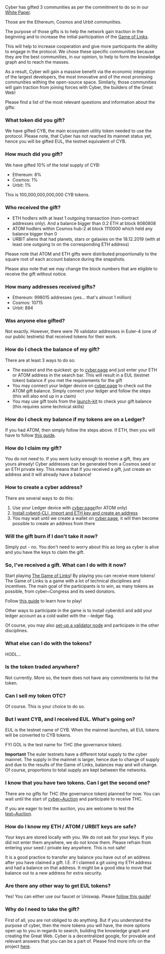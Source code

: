 Cyber has gifted 3 communities as per the commitment to do so in our 
[White Paper](https://ipfs.io/ipfs/QmPjbx76LycfzSSWMcnni6YVvV3UNhTrYzyPMuiA9UQM3x).

Those are the Ethereum, Cosmos and Urbit communities. 

The purpose of those gifts is to help the network gain traction in the beginning and to increase the initial participation of the [Game of Links](https://cybercongress.ai/playing-gol/).

This will help to increase cooperation and give more participants the ability to engage in the protocol. We chose these specific communities because they are the best communities, in our opinion, to help to form the knowledge graph and to reach the masses.

As a result, Cyber will gain a massive benefit via the economic integration of the largest developers, the most innovative and of the most promising communities withing the open-source space. Similarly, those communities will gain traction from joining forces with Cyber, the builders of the Great Web!

Please find a list of the most relevant questions and information about the gifts:

### What token did you gift?
We have gifted CYB, the main ecosystem utility token needed to use the protocol. Please note, that Cyber has not reached its mainnet status yet, hence you will be gifted EUL, the testnet equivalent of CYB.

### How much did you gift?
We have gifted 10% of the total supply of CYB:

- Ethereum: 8%
- Cosmos: 1%
- Urbit: 1%

This is 100,000,000,000,000 CYB tokens. 

### Who received the gift?
- ETH hodlers with at least 1 outgoing transaction (non-contract addresses only). And a balance bigger than 0.2 ETH at block 
8080808 
- ATOM hodlers within Cosmos hub-2 at block 1110000 which held any balance bigger than 0
- URBIT aliens that had planets, stars or galaxies on the 18.12.2019 (with at least one outgoing tx on the corresponding ETH address) 

Please note that ATOM and ETH gifts were distributed proportionally to the square root of each account balance during the snapshots.

Please also note that we may change the block numbers that are eligible to receive the gift without notice.

### How many addresses received gifts?
- Ethereum: 998015 addresses (yes... that's almost 1 million)
- Cosmos: 10715
- Urbit: 884

### Was anyone else gifted?
Not exactly. However, there were 76 validator addresses in Euler-4 (one of our public testnets) that received tokens for their work. 

### How do I check the balance of my gift?
There are at least 3 ways to do so:
- The easiest and the quickest: go to [cyber.page](https://cyber.page/gift/) and just enter your ETH or ATOM address in the
search bar. This will result in a EUL (testnet token) balance if you met the requirements for the gift
- You may connect your ledger device on [cyber.page](https://cyber.page/pocket) to check out the ATOM gift balance. Simply
connect your ledger and follow the steps (this will also end up in a claim)
- You may use gift tools from the [launch-kit](https://github.com/cybercongress/launch-kit) to check your gift balance (this 
requires some technical skills)

### How do I check my balance if my tokens are on a Ledger?
If you had ATOM, then simply follow the steps above. If ETH, then you will have to follow [this guide](https://github.com/cybercongress/congress/blob/master/ecosystem/Cyber%20Homestead%20doc.md#claiming-the-gift).

### How do I claim my gift?
You do not need to. If you were lucky enough to receive a gift, they are yours already! Cyber addresses can be generated from a Cosmos seed or an ETH private key. This means that if you received a gift, just create an address and it will already have a balance! 

### How to create a cyber address?
There are several ways to do this: 
1) Use your Ledger device with [cyber.page](https://cyber.page/pocket)(for ATOM only) 
2) [Install cyberd-CLI, import and ETH key and create an address](https://github.com/cybercongress/congress/blob/master/ecosystem/Cyber%20Homestead%20doc.md#claiming-the-gift)
3) You may wait until we create a wallet on [cyber.page](https://cyber.page), it will then become possible to create an address from there

### Will the gift burn if I don't take it now?
Simply put - no. You don't need to worry about this as long as cyber is alive and you have the keys to claim the gift.

### So, I've received a gift. What can I do with it now? 
Start playing [The Game of Links](https://cybercongress.ai/playing-gol/)! By playing you can receive more tokens! The Game of Links is a game with a lot of technical disciplines and incentives. The main goal of the participants is to win, as many tokens as possible, from cyber~Congress and its seed donators.

Follow [this guide](https://github.com/cybercongress/congress/blob/master/ecosystem/Cyber%20Homestead%20doc.md#playing-gol) to learn how to play!

Other ways to participate in the game is to install cyberdcli and add your ledger account as a cold wallet with the --ledger flag.

Of course, you may also [set-up a validator node](https://cybercongress.ai/docs/cyberd/run_validator/) and participate in the other disciplines.

### What else can I do with the tokens?
HODL...

### Is the token traded anywhere?
Not currently. More so, the team does not have any commitments to list the token.

### Can I sell my token OTC?
Of course. This is your choice to do so.

### But I want CYB, and I received EUL. What's going on?
EUL is the testnet name of CYB. When the mainnet launches, all EUL tokens will be converted to CYB tokens.

FYI GOL is the test name for THC (the governance token).

**Important** The euler testnets have a different total supply to the cyber mainnet. The supply in the mainnet is larger,
hence due to change of supply and due to the results of the Game of Links, balances may and will change. Of course, proportions to total supply are kept between the networks. 

### I know that you have two tokens. Can I get the second one?
There are no gifts for THC (the governance token) planned for now. You can wait until the start of [cyber~Auction](https://github.com/cybercongress/congress/blob/master/ecosystem/Cyber%20Homestead%20doc.md#cyberauction-or-auction) and participate to receive THC. 

If you are eager to test the auction, you are welcome to test the [test\~Auction](https://cyber.page/gol/faucet).

### How do I know my ETH / ATOM / URBIT keys are safe?
Your keys are stored locally with you. We do not ask for your keys. If you did not enter them anywhere, we do not know them. 
Please refrain from entering your seed / private key anywhere. This is not safe!

It is a good practice to transfer any balance you have out of an address after you have claimed a gift. I.E. if I claimed
a git using my ETH address and had a balance on that address. It might be a good idea to move that balance out to a new address for extra security.

### Are there any other way to get EUL tokens?
Yes! You can either use our faucet or Uniswap. Please [follow this guide](https://cybercongress.ai/how-to-get-eul-tokens-if-you-have-none/)!

### Why do I need to take the gift?
First of all, you are not obliged to do anything. But if you understand the purpose of cyber, then the more tokens you will have, the more options open up to you in regards to search, building the knowledge graph and creating the Great Web. Cyber is a decentralized google, for provable and relevant answers that you can be a part of. Please find more info on the project 
[here](https://github.com/cybercongress/congress/blob/master/ecosystem/Cyber%20Homestead%20doc.md).

